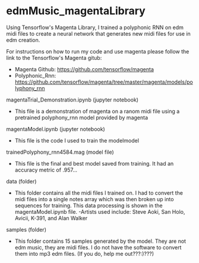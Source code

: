 # edmMusic_magentaLibrary
Using Tensorflow's Magenta Library, I trained a polyphonic RNN on edm midi files to create a neural network that generates new midi files 
for use in edm creation.

For instructions on how to run my code and use magenta please follow the link to the Tensorflow's Magenta gitub:
  - Magenta Github: https://github.com/tensorflow/magenta
  - Polyphonic_Rnn: https://github.com/tensorflow/magenta/tree/master/magenta/models/polyphony_rnn
  
magentaTrial_Demonstration.ipynb (jupyter notebook)
  - This file is a demonstration of magenta on a ranom midi file using a pretrained polyphony_rnn model provided by magenta
  
magentaModel.ipynb (jupyter notebook)
  - This file is the code I used to train the modelmodel
  
trainedPolyphony_rnn4584.mag (model file)
  - This file is the final and best model saved from training. It had an accuracy metric of .957...
  
data (folder)
  - This folder contains all the midi files I trained on. I had to convert the midi files into a single notes array which was then broken 
  up into sequences for training. This data processing is shown in the magentaModel.ipynb file.
  -Artists used include: Steve Aoki, San Holo, Avicii, K-391, and Alan Walker
  
samples (folder)
  - This folder contains 15 samples generated by the model. They are not edm music, they are midi files. I do not have the software to 
  convert them into mp3 edm files. (If you do, help me out???:)???)
